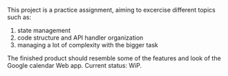 This project is a practice assignment, aiming to excercise different topics such as: 
 1) state management
 2) code structure and API handler organization
 3) managing a lot of complexity with the bigger task

The finished product should resemble some of the features and look of the Google calendar Web app.
Current status: WiP.
